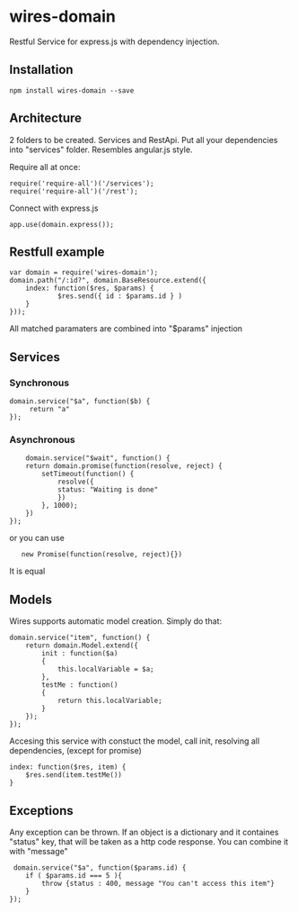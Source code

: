 wires-domain
============

Restful Service for express.js with dependency injection.

## Installation

	npm install wires-domain --save


## Architecture

2 folders to be created. Services and RestApi. Put all your dependencies into "services" folder.
Resembles angular.js style.

Require all at once:

	require('require-all')('/services');
	require('require-all')('/rest');

Connect with express.js

	app.use(domain.express());


## Restfull example

	var domain = require('wires-domain');
	domain.path("/:id?", domain.BaseResource.extend({
		index: function($res, $params) {
				$res.send({ id : $params.id } )
		}
	}));

All matched paramaters are combined into "$params" injection

## Services

### Synchronous

	domain.service("$a", function($b) {
	     return "a"
	});

### Asynchronous
        domain.service("$wait", function() {
		return domain.promise(function(resolve, reject) {
			setTimeout(function() {
				resolve({
				status: "Waiting is done"
				})
			}, 1000);
		})
	});

or you can use 

       new Promise(function(resolve, reject){})
       
It is equal


## Models

Wires supports automatic model creation.
Simply do that:

    domain.service("item", function() {
		return domain.Model.extend({
		    init : function($a)
		    {
		    	this.localVariable = $a;
		    },
		    testMe : function()
		    {
		    	return this.localVariable;
		    }
		});
	});

Accesing this service with constuct the model, call init, resolving all dependencies, (except for promise)

	index: function($res, item) {
		$res.send(item.testMe())
	}

## Exceptions

Any exception can be thrown. If an object is a dictionary and it containes "status" key, that will be taken as a http code response. You can combine it with "message"

     domain.service("$a", function($params.id) {
		if ( $params.id === 5 ){
			throw {status : 400, message "You can't access this item"}
		}
	});


